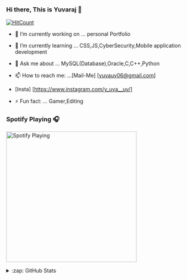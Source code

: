 ### Hi there, This is Yuvaraj 👋

[![HitCount](http://hits.dwyl.com/uvyuva/uvyuva.svg)](http://hits.dwyl.com/uvyuva/uvyuva)


- 🔭 I’m currently working on ... personal Portfolio 

- 🌱 I’m currently learning ...  CSS,JS,CyberSecurity,Mobile application development

- 💬 Ask me about ... MySQL(Database),Oracle,C,C++,Python

- 📫 How to reach me: ...[Mail-Me] [yuvauv06@gmail.com]

- [Insta] [https://www.instagram.com/y_uva__uv/]

- ⚡ Fun fact: ... Gamer,Editing


### Spotify Playing 🎧

[<img src="https://now-playing-codestackr.vercel.app/api/spotify-playing" alt="Spotify Playing" width="350" />](https://open.spotify.com/user/swyqyimdc12jajde4vpwd2x1b)


<details>
  <summary>:zap: GitHub Stats</summary>

  <img align="left" alt="GitHub Stats" src="https://github-readme-stats.codestackr.vercel.app/api?username=uvyuva&show_icons=true&hide_border=true" />

</details>
